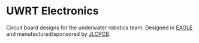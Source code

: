 # UWRT Electronics
Circuit board designs for the underwater robotics team. Designed in [EAGLE](https://www.autodesk.com/products/eagle/overview) and manufactured/sponsored by [JLCPCB](https://jlcpcb.com/).
